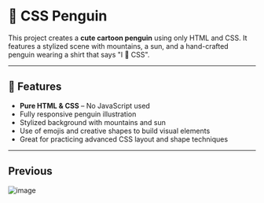 # 🐧 CSS Penguin

This project creates a **cute cartoon penguin** using only HTML and CSS. It features a stylized scene with mountains, a sun, and a hand-crafted penguin wearing a shirt that says "I 💜 CSS".

---

## 🎨 Features

- **Pure HTML & CSS** – No JavaScript used
- Fully responsive penguin illustration
- Stylized background with mountains and sun
- Use of emojis and creative shapes to build visual elements
- Great for practicing advanced CSS layout and shape techniques

---

## Previous
![image](https://github.com/user-attachments/assets/d2e30256-9804-4dbe-8697-fcb3cd7f4a92)
